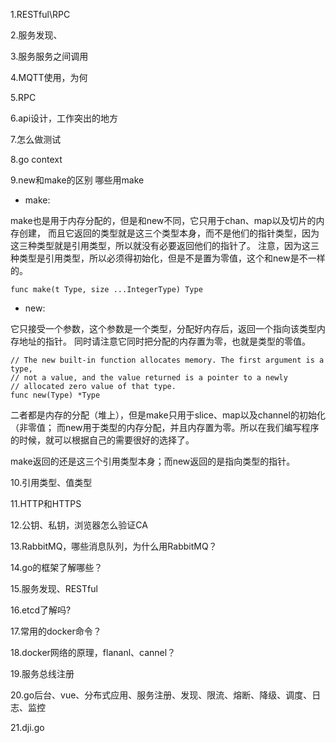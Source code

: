 
1.RESTful\RPC

2.服务发现、

3.服务服务之间调用

4.MQTT使用，为何

5.RPC

6.api设计，工作突出的地方

7.怎么做测试

8.go context

9.new和make的区别
哪些用make

- make:

make也是用于内存分配的，但是和new不同，它只用于chan、map以及切片的内存创建，
而且它返回的类型就是这三个类型本身，而不是他们的指针类型，因为这三种类型就是引用类型，所以就没有必要返回他们的指针了。
注意，因为这三种类型是引用类型，所以必须得初始化，但是不是置为零值，这个和new是不一样的。
```
func make(t Type, size ...IntegerType) Type
```

- new:

它只接受一个参数，这个参数是一个类型，分配好内存后，返回一个指向该类型内存地址的指针。
同时请注意它同时把分配的内存置为零，也就是类型的零值。

```
// The new built-in function allocates memory. The first argument is a type,
// not a value, and the value returned is a pointer to a newly
// allocated zero value of that type.
func new(Type) *Type
```

二者都是内存的分配（堆上），但是make只用于slice、map以及channel的初始化（非零值；
而new用于类型的内存分配，并且内存置为零。所以在我们编写程序的时候，就可以根据自己的需要很好的选择了。

make返回的还是这三个引用类型本身；而new返回的是指向类型的指针。

10.引用类型、值类型

11.HTTP和HTTPS

12.公钥、私钥，浏览器怎么验证CA

13.RabbitMQ，哪些消息队列，为什么用RabbitMQ？

14.go的框架了解哪些？

15.服务发现、RESTful

16.etcd了解吗?

17.常用的docker命令？

18.docker网络的原理，flananl、cannel？

19.服务总线注册

20.go后台、vue、分布式应用、服务注册、发现、限流、熔断、降级、调度、日志、监控

21.dji.go
